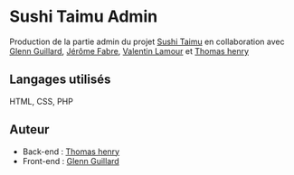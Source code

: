 
# Sushi Taimu Admin

Production de la partie admin du projet [Sushi Taimu](https://github.com/Glenn-Guillard-MMI/Sushi-Taimu) en collaboration avec [Glenn Guillard](https://www.linkedin.com/in/glenn-guillard-08204724a/), [Jérôme Fabre](https://www.linkedin.com/in/j%C3%A9r%C3%B4me-fabre-057b23257/), [Valentin Lamour](https://www.linkedin.com/in/valentin-lamour-732488252/) et [Thomas henry](https://www.linkedin.com/in/thomas-henry-8a9652256/)

## Langages utilisés

HTML, CSS, PHP


## Auteur

- Back-end : [Thomas henry](https://github.com/S4m0htTT)
- Front-end : [Glenn Guillard](https://github.com/Glenn-Guillard-MMI)